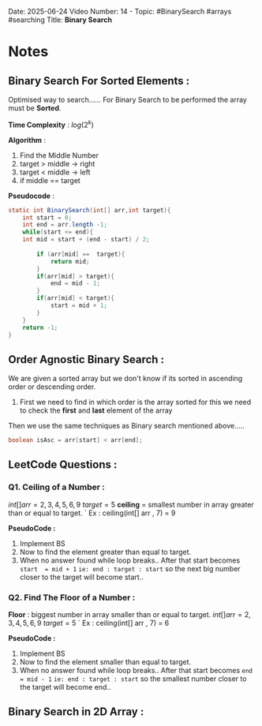 
Date: 2025-06-24
Video Number: 14 - 
Topic: #BinarySearch #arrays #searching
Title: **Binary Search** 

# Notes

## Binary Search For Sorted Elements :

Optimised way to search...…
For Binary Search to be performed the array must be **Sorted**.

**Time Complexity** : $log(2^k$)

**Algorithm** :
1. Find the Middle Number
2. target > middle -> right
3. target < middle -> left
4. if middle == target

**Pseudocode** :
```Java
static int BinarySearch(int[] arr,int target){  
    int start = 0;  
    int end = arr.length -1;  
    while(start <= end){  
    int mid = start + (end - start) / 2;  
  
        if (arr[mid] ==  target){  
            return mid;  
        }  
        if(arr[mid] > target){  
            end = mid - 1;  
        }  
        if(arr[mid] < target){  
            start = mid + 1;  
        }  
    }  
    return -1;  
}
```

## Order Agnostic Binary Search : 

We are given a sorted array but we don't know if its sorted in ascending order or descending order.

1. First we need to find in which order is the array sorted 
	for this we need to check the **first** and **last** element of the array

Then we use the same techniques as Binary search mentioned above..... 

```java
boolean isAsc = arr[start] < arr[end];
```

## LeetCode Questions : 

### Q1. **Ceiling of a Number** : 

$int[] arr = {2,3,4,5,6,9}$    $target = 5$
**ceiling** = smallest number in array greater than or equal to target.
` Ex : ceiling(int[] arr , 7) = 9  

**PseudoCode :**

1. Implement BS
2. Now to find the element greater than equal to target.
3. When no answer found while loop breaks.. After that start becomes
   `start  = mid + 1`
   `ie: end : target : start`
   so the next big number closer to the target will become start..


### Q2. **Find The Floor of a Number** :

**Floor** : biggest number in array smaller than or equal to target.
$int[] arr = {2,3,4,5,6,9}$    $target = 5$
` Ex : ceiling(int[] arr , 7) = 6

**PseudoCode :**

1. Implement BS
2. Now to find the element smaller than equal to target.
3. When no answer found while loop breaks.. After that start becomes
   `end  = mid - 1`
   `ie: end : target : start`
   so the smallest number closer to the target will become end..


## Binary Search in 2D Array : 


